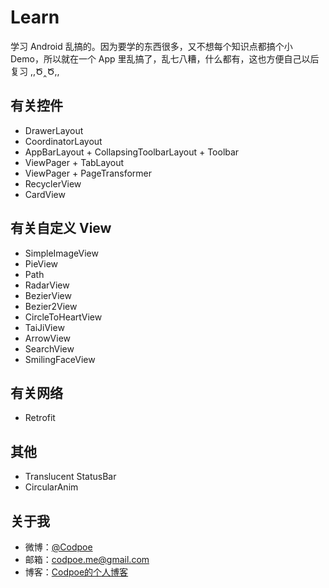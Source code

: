 # Learn
学习 Android 乱搞的。因为要学的东西很多，又不想每个知识点都搞个小 Demo，所以就在一个 App 里乱搞了，乱七八糟，什么都有，这也方便自己以后复习 ,,Ծ‸Ծ,,

## 有关控件

- DrawerLayout
- CoordinatorLayout
- AppBarLayout + CollapsingToolbarLayout + Toolbar
- ViewPager + TabLayout
- ViewPager + PageTransformer
- RecyclerView
- CardView

## 有关自定义 View

- SimpleImageView
- PieView
- Path
- RadarView
- BezierView
- Bezier2View
- CircleToHeartView
- TaiJiView
- ArrowView
- SearchView
- SmilingFaceView

## 有关网络

- Retrofit

## 其他

- Translucent StatusBar
- CircularAnim

## 关于我

- 微博：[@Codpoe](http://weibo.com/2757541610/)
- 邮箱：codpoe.me@gmail.com
- 博客：[Codpoe的个人博客](codpoe.me)